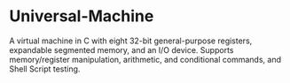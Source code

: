 # Universal-Machine
A virtual machine in C with eight 32-bit general-purpose registers, expandable segmented memory, and an I/O device. Supports memory/register manipulation, arithmetic, and conditional commands, and Shell Script testing. 
